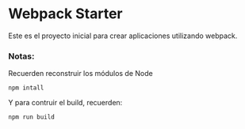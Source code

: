 # Webpack Starter

Este es el proyecto inicial para crear aplicaciones utilizando webpack.

### Notas:
Recuerden reconstruir los módulos de Node
```
npm intall
```
Y para contruir el build, recuerden:
```
npm run build
```